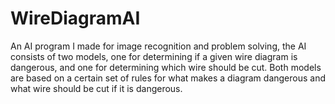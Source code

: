 # WireDiagramAI
An AI program I made for image recognition and problem solving, the AI consists of two models, one for determining if a given wire diagram is dangerous, and one for determining which wire should be cut. Both models are based on a certain set of rules for what makes a diagram dangerous and what wire should be cut if it is dangerous. 
